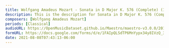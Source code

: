 ```yaml
---
title: Wolfgang Amadeus Mozart - Sonata in D Major K. 576 (Complete) (1)
description: This is the description for Sonata in D Major K. 576 (Complete) by Wolfgang Amadeus Mozart
composers: [Wolfgang Amadeus Mozart]
periods: [Classical]
audioURL: https://OpenMusicDataset.github.io/Maestro/maestro-v3.0.0/2014/MIDI-UNPROCESSED_09-10_R1_2014_MID--AUDIO_09_R1_2014_wav--1.midi
formURL: https://docs.google.com/forms/d/e/1FAIpQLSdTP6MnYypx34y8IVzQ_3ksFn75CW9ZOpTM7ufqUwhh2EEjBA/viewform
date: 2021-08-08T07:43:13-06:00
---
```

